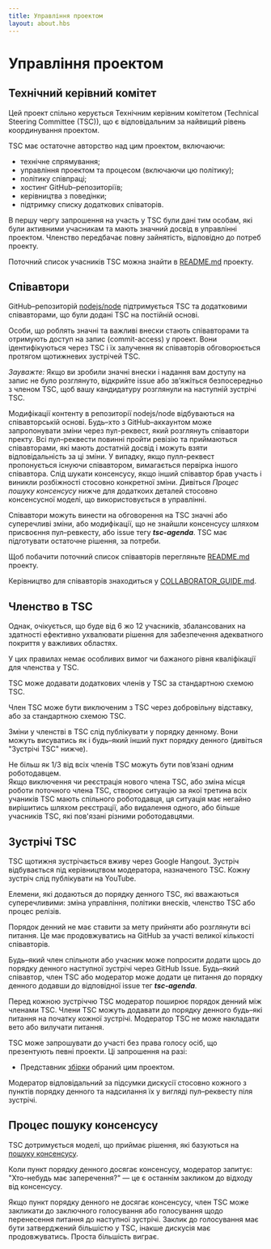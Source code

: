```yaml
---
title: Управління проектом
layout: about.hbs
---
```

# Управління проектом

## Технічний керівний комітет

Цей проект спільно керується Технічним керівним комітетом
(Technical Steering Committee (TSC)), що є відповідальним
за найвищий рівень координування проектом.

TSC має остаточне авторство над цим проектом, включаючи:

* технічне спрямування;
* управління проектом та процесом (включаючи цю політику);
* політику співпраці;
* хостинг GitHub–репозиторіїв;
* керівництва з поведінки;
* підтримку списку додаткових співаторів.

В першу чергу запрошення на участь у TSC були дані тим особам, які
були активними учасникам та мають значний досвід в управлінні проектом.
Членство передбачає повну зайнятість, відповідно до потреб проекту.

Поточний список учасників TSC можна знайти в
[README.md](https://github.com/nodejs/node/blob/master/README.md#tsc-technical-steering-committee) проекту.

## Співавтори

GitHub–репозиторій [nodejs/node](https://github.com/nodejs/node)
підтримується TSC та додатковими співавторами, що були додані
TSC на постійній основі.

Особи, що роблять значні та важливі внески стають співавторами
та отримують доступ на запис (commit-access) у проект. Вони
ідентифікуються через TSC і їх залучення як співавторів
обговорюється протягом щотижневих зустрічей TSC.

_Зауважте:_ Якщо ви зробили значні внески і надання вам доступу на запис
не було розглянуто, відкрийте issue або зв’яжіться безпосередньо з членом TSC,
щоб вашу кандидатуру розглянули на наступній зустрічі TSC.

Модифікації контенту в репозиторії nodejs/node відбуваються на
співавторській основі. Будь–хто з GitHub–аккаунтом може запропонувати
зміни через пул-реквест, який розглянуть співавтори пректу.
Всі пул–реквести повинні пройти ревізію та приймаються співавторами, які мають достатній досвід і можуть взяти відповідальність за ці зміни.
У випадку, якщо пулл–реквест пропонується існуючи співавтором, вимагається
первірка іншого співавтора. Слід шукати консенсусу, якщо інший співавтор
брав участь і виникли розбіжності стосовно конкретної зміни. Дивіться
_Процес пошуку консенсусу_ нижче для додаткоих деталей стосовно
консенсусної моделі, що використовується в управлінні.

Співавтори можуть винести на обговорення на TSC значні або суперечливі зміни,
або модифікації, що не знайшли консенсусу шляхом присвоєння пул–ревкесту,
або issue тегу ***tsc-agenda***. TSC має підготувати остаточне рішення,
за потреби.

Щоб побачити поточний список співавторів перегляньте
[README.md](https://github.com/nodejs/node/blob/master/README.md#current-project-team-members) проекту.

Керівництво для співавторів знаходиться у
[COLLABORATOR_GUIDE.md](https://github.com/nodejs/node/blob/master/COLLABORATOR_GUIDE.md).

## Членство в TSC

Однак, очікується, що буде від 6 жо 12 учасників, збалансованих
на здатності ефективно ухвалювати рішення для забезпечення адекватного
покриття у важливих областях.

У цих правилах немає особливих вимог чи бажаного рівня кваліфікації
для членства у TSC.

TSC може додавати додаткових членів у TSC за стандартною схемою TSC.

Член TSC може бути виключеним з TSC через добровільну відставку,
або за стандартною схемою TSC.

Зміни у членстві в TSC слід публікувати у порядку денному.
Вони можуть висуватись як і будь–який інший пукт порядку денного
(дивіться "Зустрічі TSC" нижче).

Не більш як 1/3 від всіх членів TSC можуть бути пов’язані одним роботодавцем.  
Якщо виключення чи реєстрація нового члена TSC, або зміна місця роботи
поточного члена TSC, створює ситуацію за якої третина всіх учаників TSC
мають спільного роботодавця, ця ситуація має негайно вирішитись шляхом
реєстрації, або видалення одного, або більше учасників TSC,
які пов'язані різними роботодавцями.

## Зустрічі TSC

TSC щотижня зустрічається вживу через Google Hangout.
Зустріч відбувається під керівництвом модератора, назначеного TSC.
Кожну зустріч слід публікувати на YouTube.

Елемени, які додаються до порядку денного TSC, які вважаються суперечливими:
зміна управління, політики внесків, членство TSC або процес релізів.

Порядок денний не має ставити за мету прийняти або розглянути всі питання.
Це має продовжуватись на GitHub за участі великої кількості співавторів.

Будь–який член спільноти або учасник може попросити додати щось до порядку денного наступної зустрічі через GitHub Issue. Будь–який співавтор,
член TSC або модератор може додати це питання до порядку денного додавши до відповідної issue тег ***tsc-agenda***.

Перед кожною зустріччю TSC модератор поширює порядок денний між членами TSC.
Члени TSC можуть додавати до порядку денного будь–які питання на початку
кожної зустрічі. Модератор TSC не може накладати вето або вилучати питання.

TSC може запрошувати до участі без права голосу осіб, що презентують певні проекти. Ці запрошення на разі:

* Представник [збірки](https://github.com/node-forward/build)
  обраний цим проектом.

Модератор відповідальний за підсумки дискусії стосовно кожного з пунктів порядку денного та надсилання їх у вигляді пул–реквесту піля зустрічі.

## Процес пошуку консенсусу

TSC дотримується моделі, що приймає рішення, які базуються на
[пошуку консенсусу](http://en.wikipedia.org/wiki/Consensus-seeking_decision-making).

Коли пункт порядку денного досягає консенсусу, модератор запитує: "Хто–небудь має заперечення?" — це є останнім закликом до відходу від консенсусу.

Якщо пункт порядку денного не досягає консенсусу, член TSC може закликати до заключного голосування або голосування щодо перенесення питання до наступної зустрічі. Заклик до голосування має бути затверджений більшістю у TSC, інакше дискусія має продовжуватись. Проста більшість виграє.
